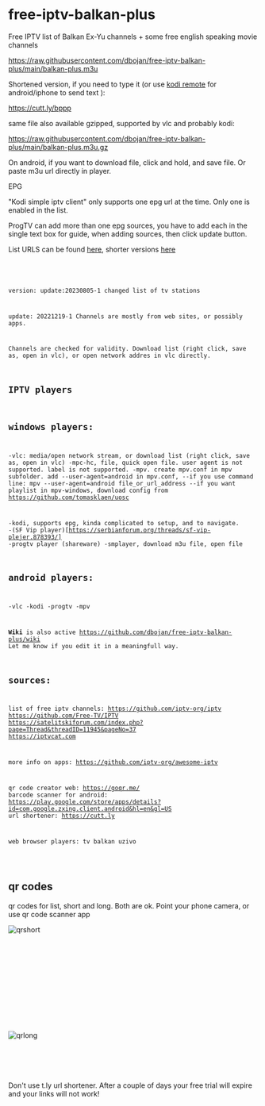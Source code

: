 
# free-iptv-balkan-plus


Free IPTV list of Balkan Ex-Yu channels + some free english speaking movie channels

https://raw.githubusercontent.com/dbojan/free-iptv-balkan-plus/main/balkan-plus.m3u

Shortened version, if you need to type it (or use [kodi remote](https://kodi.wiki/view/Official_Kodi_Remote) for android/iphone to send text ):

https://cutt.ly/bppp


same file also available gzipped, supported by vlc and probably kodi:

https://raw.githubusercontent.com/dbojan/free-iptv-balkan-plus/main/balkan-plus.m3u.gz

On android, if you want to download file, click and hold, and save file. Or paste m3u url directly in player.

EPG

"Kodi simple iptv client" only supports one epg url at the time. Only one is enabled in the list.

ProgTV can add more than one epg sources, you have to add each in the single text box for guide, when adding sources, then click update button.

List URLS can be found [here](https://github.com/iptv-org/epg), shorter versions [here](short)

<code>
<pre>

version:
update:20230805-1
changed list of tv stations

update: 20221219-1
Channels are mostly from web sites, or possibly apps.



Channels are checked for validity.
Download list (right click, save as, open in vlc), or open network addres in vlc directly.


## IPTV players
## windows players:
-vlc: media/open network stream, or download list (right click, save as, open in vlc)
-mpc-hc, file, quick open file. user agent is not supported. label is not supported.
-mpv. create mpv.conf in mpv subfolder. add --user-agent=android in mpv.conf, 
--if you use command line: mpv --user-agent=android file_or_url_address
--if you want playlist in mpv-windows, download config from https://github.com/tomasklaen/uosc
  
-kodi, supports epg, kinda complicated to setup, and to navigate.
-(SF Vip player)[https://serbianforum.org/threads/sf-vip-plejer.878393/]
-progtv player (shareware)
-smplayer, download m3u file, open file


## android players:
-vlc
-kodi
-progtv
-mpv

**Wiki** is also active https://github.com/dbojan/free-iptv-balkan-plus/wiki
Let me know if you edit it in a meaningfull way.


## sources:
list of free iptv channels: 
https://github.com/iptv-org/iptv
https://github.com/Free-TV/IPTV
https://satelitskiforum.com/index.php?page=Thread&threadID=11945&pageNo=37
https://iptvcat.com

more info on apps: 
https://github.com/iptv-org/awesome-iptv


qr code creator web: https://goqr.me/
barcode scanner for android: https://play.google.com/store/apps/details?id=com.google.zxing.client.android&hl=en&gl=US
url shortener: https://cutt.ly

web browser players: 
tv balkan uzivo

</code>
</pre>

## qr codes

qr codes for list, short and long. Both are ok. Point your phone camera, or use qr code scanner app


![qrshort](qrshort.png)

```













```
![qrlong](qrlong.png)







```





```
Don't use t.ly url shortener. After a couple of days your free trial will expire and your links will not work!

